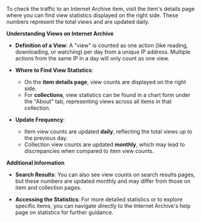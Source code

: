To check the traffic to an Internet Archive item, visit the item's details page where you can find view statistics displayed on the right side. These numbers represent the total views and are updated daily. 

**Understanding Views on Internet Archive**

- **Definition of a View**: A "view" is counted as one action (like reading, downloading, or watching) per day from a unique IP address. Multiple actions from the same IP in a day will only count as one view.

- **Where to Find View Statistics**:
  - On the **item details page**, view counts are displayed on the right side.
  - For **collections**, view statistics can be found in a chart form under the "About" tab, representing views across all items in that collection.

- **Update Frequency**:
  - Item view counts are updated **daily**, reflecting the total views up to the previous day.
  - Collection view counts are updated **monthly**, which may lead to discrepancies when compared to item view counts.

**Additional Information**

- **Search Results**: You can also see view counts on search results pages, but these numbers are updated monthly and may differ from those on item and collection pages.

- **Accessing the Statistics**: For more detailed statistics or to explore specific items, you can navigate directly to the Internet Archive's help page on statistics for further guidance.
